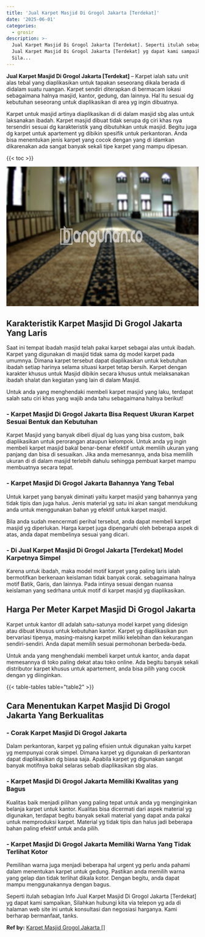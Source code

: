 ```yaml
---
title: 'Jual Karpet Masjid Di Grogol Jakarta [Terdekat]'
date: '2025-06-01'
categories:
  - grosir
description: >-
  Jual Karpet Masjid Di Grogol Jakarta [Terdekat]. Seperti itulah sebagian Info
  Jual Karpet Masjid Di Grogol Jakarta [Terdekat] yg dapat kami sampaikan,
  Sila...
---
```


**Jual Karpet Masjid Di Grogol Jakarta \[Terdekat\]** – Karpet ialah satu unit alas tebal yang diaplikasikan untuk tapakan seseorang dikala berada di didalam suatu ruangan. Karpet sendiri diterapkan di bermacam lokasi sebagaimana halnya masjid, kantor, gedung, dan lainnya. Hal itu sesuai dg kebutuhan seseorang untuk diaplikasikan di area yg ingin dibuatnya.

Karpet untuk masjid artinya diaplikasikan di di dalam masjid sbg alas untuk laksanakan ibadah. Karpet masjid dibuat tidak serupa dg ciri khas nya tersendiri sesuai dg karakteristik yang dibutuhkan untuk masjid. Begitu juga dg karpet untuk apartement yg dibikin spesifik untuk perkantoran. Anda bisa menentukan jenis karpet yang cocok dengan yang di idamkan dikarenakan ada sangat banyak sekali tipe karpet yang mampu dipesan.

{{< toc >}}

![Jual Karpet Masjid Di Grogol Jakarta [Terdekat]](/images/grosir-karpet-murah-72.png)

## Karakteristik Karpet Masjid Di Grogol Jakarta Yang Laris

Saat ini tempat ibadah masjid telah pakai karpet sebagai alas untuk ibadah. Karpet yang digunakan di masjid tidak sama dg model karpet pada umumnya. Dimana karpet tersebut dapat diaplikasikan untuk kebutuhan ibadah setiap harinya selama situasi karpet tetap bersih. Karpet dengan karakter khusus untuk Masjid dibikin secara khusus untuk melaksanakan ibadah shalat dan kegiatan yang lain di dalam Masjid.

Untuk anda yang menghendaki membeli karpet masjid yang laku, terdapat salah satu ciri khas yang wajib anda tahu sebagaimana halnya berikut!

### \- Karpet Masjid Di Grogol Jakarta Bisa Request Ukuran Karpet Sesuai Bentuk dan Kebutuhan

Karpet Masjid yang banyak dibeli dijual dg luas yang bisa custom, baik diaplikasikan untuk perorangan ataupun kelompok. Untuk anda yg ingin membeli karpet masjid bakal benar-benar efektif untuk memliih ukuran yang panjang dan bisa di sesuaikan. Jika anda memesannya, anda bisa memilih ukuran di di dalam masjid terlebih dahulu sehingga pembuat karpet mampu membuatnya secara tepat.

### \- Karpet Masjid Di Grogol Jakarta Bahannya Yang Tebal

Untuk karpet yang banyak diminati yaitu karpet masjid yang bahannya yang tidak tipis dan juga halus. Jenis material yg satu ini akan sangat mendukung anda untuk menggunakan bahan yg efektif untuk karpet masjid.

Bila anda sudah mencermati perihal tersebut, anda dapat membeli karpet masjid yg diperlukan. Harga karpet juga dipengaruhi oleh beberapa aspek di atas, anda dapat membelinya sesuai yang dicari.

### \- Di Jual Karpet Masjid Di Grogol Jakarta \[Terdekat\] Model Karpetnya Simpel

Karena untuk ibadah, maka model motif karpet yang paling laris ialah bermotifkan berkenaan keislaman tidak banyak corak. sebagaimana halnya motif Batik, Garis, dan lainnya. Pada intinya sesuai dengan nuansa keislaman yang sedrhana untuk motif di karpet masjid yg diaplikasikan.

## Harga Per Meter Karpet Masjid Di Grogol Jakarta

Karpet untuk kantor dll adalah satu-satunya model karpet yang didesign atau dibuat khusus untuk kebutuhan kantor. Karpet yg diaplikasikan pun bervariasi tipenya, masing-maisng karpet miliki kelebihan dan kekurangan sendiri-sendiri. Anda dapat memilih sesuai permohonan berbeda-beda.

Untuk anda yang menghendaki membeli karpet untuk kantor, anda dapat memesannya di toko paling dekat atau toko online. Ada begitu banyak sekali distributor karpet khusus untuk apartement, anda bisa pilih yang cocok dengan yg diinginkan.

{{< table-tables table="table2" >}}

## Cara Menentukan Karpet Masjid Di Grogol Jakarta Yang Berkualitas

### \- Corak Karpet Masjid Di Grogol Jakarta

Dalam perkantoran, karpet yg paling efisien untuk digunakan yaitu karpet yg mempunyai corak simpel. Dimana karpet yg digunakan di perkantoran dapat diaplikasikan dg biasa saja. Apabila karpet yg digunakan sangat banyak motifnya bakal selaras sebab diaplikasikan sbg alas.

### \- Karpet Masjid Di Grogol Jakarta Memiliki Kwalitas yang Bagus

Kualitas baik menjadi pilihan yang paling tepat untuk anda yg menginginkan belanja karpet untuk kantor. Kualitas bisa dicermati dari aspek material yg digunakan, terdapat begitu banyak sekali material yang dapat anda pakai untuk memproduksi karpet. Material yg tidak tipis dan halus jadi beberapa bahan paling efektif untuk anda pilih.

### \- Karpet Masjid Di Grogol Jakarta Memiliki Warna Yang Tidak Terlihat Kotor

Pemilihan warna juga menjadi beberapa hal urgent yg perlu anda pahami dalam menentukan karpet untuk gedung. Pastikan anda memilih warna yang gelap dan tidak terlihat dikala kotor. Dengan begitu, anda dapat mampu menggunakannya dengan bagus.

Seperti itulah sebagian Info Jual Karpet Masjid Di Grogol Jakarta \[Terdekat\] yg dapat kami sampaikan, Silahkan hubungi kita via telepon yg ada di halaman web site ini untuk konsultasi dan negosiasi harganya. Kami berharap bermanfaat, tanks.

**Ref by:**  [Karpet Masjid Grogol Jakarta []](https://id.wikipedia.org/wiki/Karpet)
